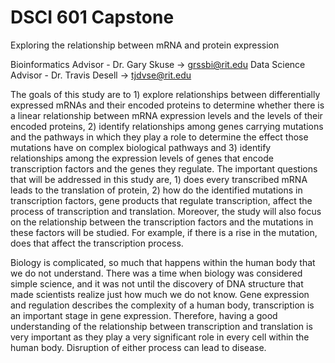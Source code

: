 # DSCI 601 Capstone

Exploring the relationship between mRNA and protein expression

Bioinformatics Advisor - Dr. Gary Skuse -> grssbi@rit.edu
Data Science Advisor - Dr. Travis Desell -> tjdvse@rit.edu


The goals of this study are to 1) explore relationships between differentially expressed mRNAs and their encoded proteins to determine whether there is a linear relationship between mRNA expression levels and the levels of their encoded proteins, 2) identify relationships among genes carrying mutations and the pathways in which they play a role to determine the effect those mutations have on complex biological pathways and 3) identify relationships among the expression levels of genes that encode transcription factors and the genes they regulate. The important questions that will be addressed in this study are, 1) does every transcribed mRNA leads to the translation of protein, 2) how do the identified mutations in transcription factors, gene products that regulate transcription, affect the process of transcription and translation. Moreover, the study will also focus on the relationship between the transcription factors and the mutations in these factors will be studied. For example, if there is a rise in the mutation, does that affect the transcription process. 


Biology is complicated, so much that happens within the human body that we do not  understand. There was a time when biology was considered simple science, and it was not until the discovery of DNA structure that made scientists realize just how much we do not know. Gene expression and regulation describes the complexity of a human body, transcription is an important stage in gene expression. Therefore, having a good understanding of the relationship between transcription and translation is very important as they play a very significant role in every cell within the human body.  Disruption of either process can lead to disease. 
